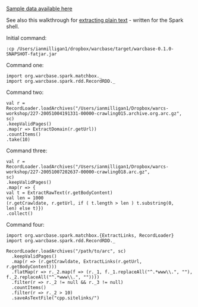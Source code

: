 [Sample data available here](https://github.com/ianmilligan1/WAHR/tree/master/sample-data/arc-warc)

See also this walkthrough for [extracting plain text](https://github.com/lintool/warcbase/wiki/Spark:-Extracting-Domain-Level-Plain-Text) - written for the Spark shell.

Initial command:

```
:cp /Users/ianmilligan1/dropbox/warcbase/target/warcbase-0.1.0-SNAPSHOT-fatjar.jar
```

Command one:

```
import org.warcbase.spark.matchbox._ 
import org.warcbase.spark.rdd.RecordRDD._ 
```

Command two:

```
val r = 
RecordLoader.loadArchives("/Users/ianmilligan1/Dropbox/warcs-workshop/227-20051004191331-00000-crawling015.archive.org.arc.gz", 
sc) 
.keepValidPages() 
.map(r => ExtractDomain(r.getUrl)) 
.countItems() 
.take(10) 
```

Command three:

```
val r = 
RecordLoader.loadArchives("/Users/ianmilligan1/Dropbox/warcs-workshop/227-20051007202637-00000-crawling018.arc.gz",
sc) 
.keepValidPages()
.map(r => { 
val t = ExtractRawText(r.getBodyContent) 
val len = 1000 
(r.getCrawldate, r.getUrl, if ( t.length > len ) t.substring(0, 
len) else t)}) 
.collect() 
```

Command four:

```
import org.warcbase.spark.matchbox.{ExtractLinks, RecordLoader}
import org.warcbase.spark.rdd.RecordRDD._

RecordLoader.loadArchives("/path/to/arc", sc)
  .keepValidPages()
  .map(r => (r.getCrawldate, ExtractLinks(r.getUrl, r.getBodyContent)))
  .flatMap(r => r._2.map(f => (r._1, f._1.replaceAll("^.*www\\.", ""), f._2.replaceAll("^.*www\\.", ""))))
  .filter(r => r._2 != null && r._3 != null)
  .countItems()
  .filter(r => r._2 > 10)
  .saveAsTextFile("cpp.sitelinks/")
```